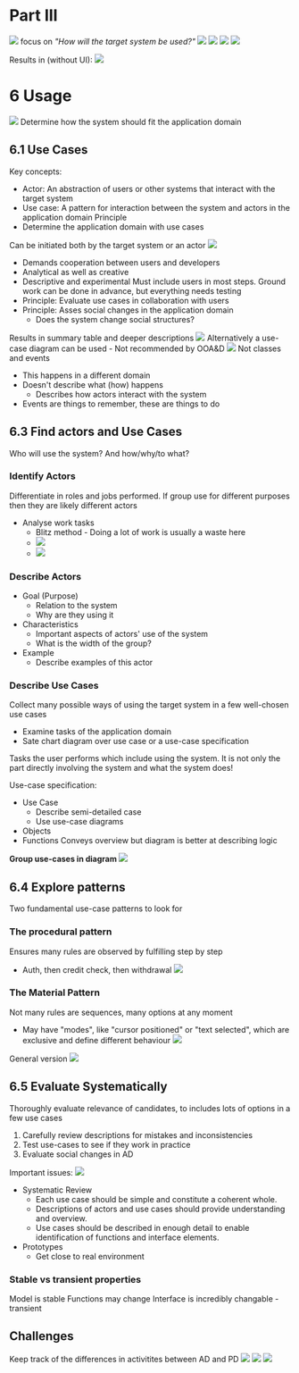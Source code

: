 # Part III
![](Pasted%20image%2020230917122247.png)
focus on *"How will the target system be used?"*
![](Pasted%20image%2020230925083251.png)
![](Pasted%20image%2020230917122455.png)
![](Pasted%20image%2020230920125025.png)
![](Pasted%20image%2020230917122534.png)

Results in (without UI):
![](Pasted%20image%2020230920124736.png)

# 6 Usage
![](Pasted%20image%2020230917122609.png)
Determine how the system should fit the application domain

## 6.1 Use Cases
Key concepts:
- Actor: An abstraction of users or other systems that interact with the target system
- Use case: A pattern for interaction between the system and actors in the application domain
Principle
- Determine the application domain with use cases

Can be initiated both by the target system or an actor
![](Pasted%20image%2020230917122935.png)
- Demands cooperation between users and developers
- Analytical as well as creative
- Descriptive and experimental
Must include users in most steps. Ground work can be done in advance, but everything needs testing
- Principle: Evaluate use cases in collaboration with users
- Principle: Asses social changes in the application domain
	- Does the system change social structures?

Results in summary table and deeper descriptions
![](Pasted%20image%2020230917123346.png)
Alternatively a use-case diagram can be used - Not recommended by OOA&D
![](Pasted%20image%2020230917123500.png)
Not classes and events
- This happens in a different domain
- Doesn't describe what (how) happens
	- Describes how actors interact with the system
- Events are things to remember, these are things to do

## 6.3 Find actors and Use Cases
Who will use the system? And how/why/to what?

### Identify Actors
Differentiate in roles and jobs performed. If group use for different purposes then they are likely different actors
- Analyse work tasks
	- Blitz method - Doing a lot of work is usually a waste here
	- ![](Pasted%20image%2020230920131716.png)
	- ![](Pasted%20image%2020230925084433.png)
### Describe Actors
- Goal (Purpose)
	- Relation to the system
	- Why are they using it
- Characteristics
	- Important aspects of actors' use of the system
	- What is the width of the group?
- Example
	- Describe examples of this actor
### Describe Use Cases
Collect many possible ways of using the target system in a few well-chosen use cases
- Examine tasks of the application domain
- Sate chart diagram over use case or a use-case specification

Tasks the user performs which include using the system. It is not only the part directly involving the system and what the system does!

Use-case specification:
- Use Case
	- Describe semi-detailed case
	- Use use-case diagrams
- Objects
- Functions
Conveys overview but diagram is better at describing logic

**Group use-cases in diagram**
![](Pasted%20image%2020230917124545.png)
## 6.4 Explore patterns
Two fundamental use-case patterns to look for
### The procedural pattern
Ensures many rules are observed by fulfilling step by step
- Auth, then credit check, then withdrawal
![](Pasted%20image%2020230920135150.png)
### The Material Pattern
Not many rules are sequences, many options at any moment
- May have "modes", like "cursor positioned" or "text selected", which are exclusive and define different behaviour
![](Pasted%20image%2020230917124820.png)

General version
![](Pasted%20image%2020230917124931.png)
## 6.5 Evaluate Systematically
Thoroughly evaluate relevance of candidates, to includes lots of options in a few use cases
1. Carefully review descriptions for mistakes and inconsistencies
2. Test use-cases to see if they work in practice
3. Evaluate social changes in AD

Important issues:
![](Pasted%20image%2020230917125146.png)

- Systematic Review
	- Each use case should be simple and constitute a coherent whole.
	- Descriptions of actors and use cases should provide understanding and overview.
	- Use cases should be described in enough detail to enable identification of functions and interface elements.
- Prototypes
	- Get close to real environment

### Stable vs transient properties
Model is stable
Functions may change 
Interface is incredibly changable - transient

## Challenges
Keep track of the differences in activitites between AD and PD
![](Pasted%20image%2020230920135254.png)
![](Pasted%20image%2020230920135418.png)
![](Pasted%20image%2020230925083114.png)
